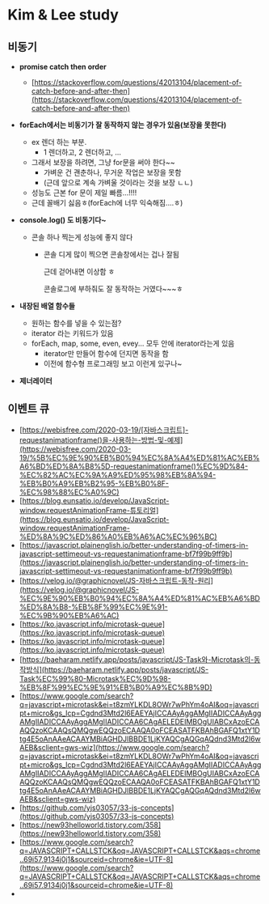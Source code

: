 # Kim & Lee study

## 비동기

- **promise catch then order**
    - [https://stackoverflow.com/questions/42013104/placement-of-catch-before-and-after-then](https://stackoverflow.com/questions/42013104/placement-of-catch-before-and-after-then)

- **forEach에서는 비동기가 잘 동작하지 않는 경우가 있음(보장을 못한다)**
    - ex 렌더 하는 부분.
        - 1 렌더하고, 2 렌더하고, ...
    - 그래서 보장을 하려면, 그냥 for문을 써야 한다~~
        - 가벼운 건 괜춘하나, 무거운 작업은 보장을 못함
        - (근데 앞으로 계속 가벼울 것이라는 것을 보장 ㄴㄴ)
    - 성능도 근본 for 문이 제일 빠름...!!!!
    - 근데 꼴배기 싫음ㅎ(forEach에 너무 익숙해짐....ㅎ)

- **console.log() 도 비동기다~**
    - 콘솔 하나 찍는게 성능에 좋지 않다
        - 콘솔 디게 많이 찍으면 콘솔창에서는 겁나 잘됨

            근데 걷어내면 이상함 ㅎ

            콘솔로그에 부하줘도 잘 동작하는 거였다~~~ㅎ

- **내장된 배열 함수들**
    - 원하는 함수를 넣을 수 있는점?
    - iterator 라는 키워드가 있음
    - forEach, map, some, even, evey... 모두 안에 iterator라는게 있음
        - iterator만 만들어 함수에 던지면 동작을 함
        - 이전에 함수형 프로그래밍 보고 이런게 있구나~

- **제너레이터**




## 이벤트 큐


- [https://webisfree.com/2020-03-19/[자바스크립트]-requestanimationframe()을-사용하는-방법-및-예제](https://webisfree.com/2020-03-19/%5B%EC%9E%90%EB%B0%94%EC%8A%A4%ED%81%AC%EB%A6%BD%ED%8A%B8%5D-requestanimationframe()%EC%9D%84-%EC%82%AC%EC%9A%A9%ED%95%98%EB%8A%94-%EB%B0%A9%EB%B2%95-%EB%B0%8F-%EC%98%88%EC%A0%9C)
- [https://blog.eunsatio.io/develop/JavaScript-window.requestAnimationFrame-튜토리얼](https://blog.eunsatio.io/develop/JavaScript-window.requestAnimationFrame-%ED%8A%9C%ED%86%A0%EB%A6%AC%EC%96%BC)
- [https://javascript.plainenglish.io/better-understanding-of-timers-in-javascript-settimeout-vs-requestanimationframe-bf7f99b9ff9b](https://javascript.plainenglish.io/better-understanding-of-timers-in-javascript-settimeout-vs-requestanimationframe-bf7f99b9ff9b)
- [https://velog.io/@graphicnovel/JS-자바스크립트-동작-원리](https://velog.io/@graphicnovel/JS-%EC%9E%90%EB%B0%94%EC%8A%A4%ED%81%AC%EB%A6%BD%ED%8A%B8-%EB%8F%99%EC%9E%91-%EC%9B%90%EB%A6%AC)
- [https://ko.javascript.info/microtask-queue](https://ko.javascript.info/microtask-queue)
- [https://ko.javascript.info/microtask-queue](https://ko.javascript.info/microtask-queue)
- [https://baeharam.netlify.app/posts/javascript/JS-Task와-Microtask의-동작방식](https://baeharam.netlify.app/posts/javascript/JS-Task%EC%99%80-Microtask%EC%9D%98-%EB%8F%99%EC%9E%91%EB%B0%A9%EC%8B%9D)
- [https://www.google.com/search?q=javascript+microtask&ei=t8zmYLKDL8OWr7wPhYm4oAI&oq=javascript+micro&gs_lcp=Cgdnd3Mtd2l6EAEYAjICCAAyAggAMgIIADICCAAyAggAMgIIADICCAAyAggAMgIIADICCAA6CAgAELEDEIMBOgUIABCxAzoECAAQQzoKCAAQsQMQgwEQQzoECAAQA0oFCEASATFKBAhBGAFQ1xtY1Dtg4E5oAnAAeACAAYMBiAGHDJIBBDE1LjKYAQCgAQGqAQdnd3Mtd2l6wAEB&sclient=gws-wiz](https://www.google.com/search?q=javascript+microtask&ei=t8zmYLKDL8OWr7wPhYm4oAI&oq=javascript+micro&gs_lcp=Cgdnd3Mtd2l6EAEYAjICCAAyAggAMgIIADICCAAyAggAMgIIADICCAAyAggAMgIIADICCAA6CAgAELEDEIMBOgUIABCxAzoECAAQQzoKCAAQsQMQgwEQQzoECAAQA0oFCEASATFKBAhBGAFQ1xtY1Dtg4E5oAnAAeACAAYMBiAGHDJIBBDE1LjKYAQCgAQGqAQdnd3Mtd2l6wAEB&sclient=gws-wiz)
- [https://github.com/yjs03057/33-js-concepts](https://github.com/yjs03057/33-js-concepts)
- [https://new93helloworld.tistory.com/358](https://new93helloworld.tistory.com/358)
- [https://www.google.com/search?q=JAVASCRIPT+CALLSTCK&oq=JAVASCRIPT+CALLSTCK&aqs=chrome..69i57.9134j0j1&sourceid=chrome&ie=UTF-8](https://www.google.com/search?q=JAVASCRIPT+CALLSTCK&oq=JAVASCRIPT+CALLSTCK&aqs=chrome..69i57.9134j0j1&sourceid=chrome&ie=UTF-8)
-